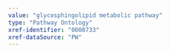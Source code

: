```yaml
---
value: "glycosphingolipid metabolic pathway"
type: "Pathway Ontology"
xref-identifier: "0000733"
xref-dataSource: "PW"
---
```

